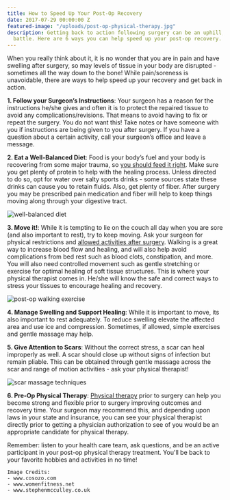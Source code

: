 ```yaml
---
title: How to Speed Up Your Post-Op Recovery
date: 2017-07-29 00:00:00 Z
featured-image: "/uploads/post-op-physical-therapy.jpg"
description: Getting back to action following surgery can be an uphill, time-consuming
  battle. Here are 6 ways you can help speed up your post-op recovery.
---
```


When you really think about it, it is no wonder that you are in pain and have swelling after surgery, so may levels of tissue in your body are disrupted - sometimes all the way down to the bone! While pain/soreness is unavoidable, there are ways to help speed up your recovery and get back in action.

**1. Follow your Surgeon’s Instructions**: Your surgeon has a reason for the instructions he/she gives and often it is to protect the repaired tissue to avoid any complications/revisions. That means to avoid having to fix or repeat the surgery. You do not want this! Take notes or have someone with you if instructions are being
given to you after surgery. If you have a question about a certain activity, call your surgeon’s office and leave a message.

**2. Eat a Well-Balanced Diet**: Food is your body’s fuel and your body is recovering from some major trauma, so [you should feed it right](http://www.northcentralsurgical.com/blog/best-foods-to-eat-after-surgery-150.html). Make sure you get plenty of protein to help with the healing process. Unless directed to do so, opt for water over salty sports drinks - some sources state these drinks can cause you to retain fluids. Also, get plenty of fiber. After surgery you may be prescribed pain medication and fiber will help to keep things moving along through your digestive tract.

![well-balanced diet](http://www.cosozo.com/sites/default/files/styles/article_body/public/images/articles/diet1.jpg?itok=NaPJxS-z)

**3. Move it!**: While it is tempting to lie on the couch all day when you are sore (and also important to rest), try to keep moving. Ask your surgeon for physical restrictions and [allowed activities after surgery](https://www.popsugar.com/fitness/Doctor-Offers-Tips-Exercising-After-Sugery-2008-06-10-090000-1696506). Walking is a great way to increase blood flow and healing, and will also help avoid complications from bed rest such as blood clots, constipation, and more. You will also need controlled movement such as gentle stretching or exercise for optimal healing of soft tissue structures. This is where your physical therapist comes in. He/she will know the safe and correct ways to stress your tissues to encourage healing and recovery.

![post-op walking exercise](http://www.womenfitness.net/wp/wp-content/uploads/2016/09/walking.jpg)

**4. Manage Swelling and Support Healing**: While it is important to move, its also important to rest adequately. To reduce swelling elevate the affected area and use ice and compression. Sometimes, if allowed, simple exercises and gentle massage may help.

**5. Give Attention to Scars**: Without the correct stress, a scar can heal improperly as well. A scar should close up without signs of infection but remain pliable. This can be obtained through gentle massage across the scar and range of motion activities - ask your physical therapist!

![scar massage techniques](http://www.stephenmcculley.co.uk/wp-content/uploads/2017/05/massage-scar-tissue-soon.jpg)

**6. Pre-Op Physical Therapy**: [Physical therapy](/) prior to surgery can help you become strong and flexible prior to surgery improving outcomes and recovery time. Your surgeon may recommend this, and depending upon laws in your state and insurance, you can see your physical therapist directly prior to getting a physician authorization to see of you would be an appropriate candidate for physical therapy.

Remember: listen to your health care team, ask questions, and be an active participant in your post-op physical therapy treatment. You'll be back to your favorite hobbies and activities in no time!

    Image Credits:
    - www.cosozo.com
    - www.womenfitness.net
    - www.stephenmcculley.co.uk
